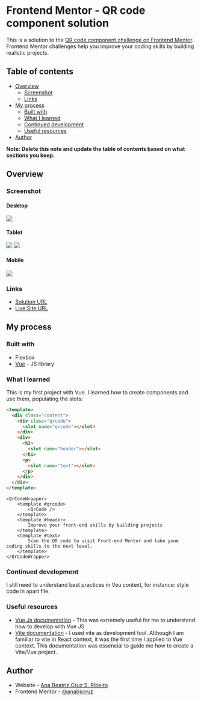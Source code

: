 # Frontend Mentor - QR code component solution

This is a solution to the [QR code component challenge on Frontend Mentor](https://www.frontendmentor.io/challenges/qr-code-component-iux_sIO_H). Frontend Mentor challenges help you improve your coding skills by building realistic projects. 

## Table of contents

- [Overview](#overview)
  - [Screenshot](#screenshot)
  - [Links](#links)
- [My process](#my-process)
  - [Built with](#built-with)
  - [What I learned](#what-i-learned)
  - [Continued development](#continued-development)
  - [Useful resources](#useful-resources)
- [Author](#author)

**Note: Delete this note and update the table of contents based on what sections you keep.**

## Overview

### Screenshot

#### Desktop
![](./docs/screenshot/qrcode-challange-desktop.png)

#### Tablet
![](./docs/screenshot/qrcode-challenge-tablet-portrait.png)
![](./docs/screenshot/qrcode-challenge-tablet-landscape.png)

#### Mobile
![](./docs/screenshot/qrcode-challange-mobile.png)

### Links

- [Solution URL](https://github.com/anabscruz/qrcode-challange-vue)
- [Live Site URL](https://anabscruz.github.io/qrcode-challange-vue/)

## My process

### Built with
- Flexbox
- [Vue](https://vuejs.org/) - JS library


### What I learned

This is my first project with Vue.
I learned how to create components and use them, populating the slots:

```html
<template>
  <div class="content">
    <div class="qrcode">
      <slot name="qrcode"></slot>
    </div>
    <div>
      <h1>
        <slot name="header"></slot>
      </h1>
      <p>
        <slot name="text"></slot>
      </p>
    </div>
  </div>
</template>
```

```
<QrCodeWrapper>
    <template #qrcode>
        <QrCode />
    </template>
    <template #header>
        Improve your front-end skills by building projects
    </template>
    <template #text>
        Scan the QR code to visit Front-end Mentor and take youe coding skills to the next level.
    </template>
</QrCodeWrapper>
```


### Continued development
I still need to understand best practices in Veu context, for instance: style code in apart file.


### Useful resources

- [Vue Js documentation](https://vuejs.org/guide/introduction.html) - This was extremely useful for me to understand how to develop with Vue JS
- [Vite documentation](https://vitejs.dev/guide/) - I used vite as development tool. Although I am familiar to vite in React context, it was the first time I applied to Vue context. This documentation was essencial to guide me how to create a Vite/Vue project.


## Author

- Website - [Ana Beatriz Cruz S. Ribeiro](https://anabscruz.github.io/my-social-links-profile/)
- Frontend Mentor - [@anabscruz](https://www.frontendmentor.io/profile/anabscruz)
